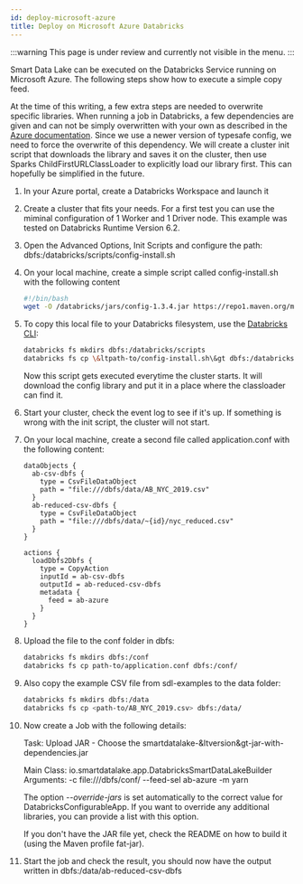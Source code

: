 ```yaml
---
id: deploy-microsoft-azure
title: Deploy on Microsoft Azure Databricks
---
```


:::warning
This page is under review and currently not visible in the menu.
:::


Smart Data Lake can be executed on the Databricks Service running on Microsoft Azure.
The following steps show how to execute a simple copy feed.

At the time of this writing, a few extra steps are needed to overwrite specific libraries.
When running a job in Databricks, a few dependencies are given and can not be simply overwritten with your own as described in the
[Azure documentation](https://docs.microsoft.com/en-us/azure/databricks/jobs#library-dependencies).
Since we use a newer version of typesafe config, we need to force the overwrite of this dependency.
We will create a cluster init script that downloads the library and saves it on the cluster, then use Sparks ChildFirstURLClassLoader to explicitly load our library first.
This can hopefully be simplified in the future.

1. In your Azure portal, create a Databricks Workspace and launch it
2. Create a cluster that fits your needs. For a first test you can use the miminal configuration of 1 Worker and 1 Driver node.
    This example was tested on Databricks Runtime Version 6.2.
3. Open the Advanced Options, Init Scripts and configure the path:
    dbfs:/databricks/scripts/config-install.sh
4. On your local machine, create a simple script called config-install.sh with the following content
    ```bash
    #!/bin/bash
    wget -O /databricks/jars/config-1.3.4.jar https://repo1.maven.org/maven2/com/typesafe/config/1.3.4/config-1.3.4.jar
    ```
5. To copy this local file to your Databricks filesystem, use the [Databricks CLI](https://docs.databricks.com/dev-tools/cli/index.html):
    ```bash
    databricks fs mkdirs dbfs:/databricks/scripts
    databricks fs cp \&ltpath-to/config-install.sh\&gt dbfs:/databricks/scripts/
    ```
    Now this script gets executed everytime the cluster starts.
    It will download the config library and put it in a place where the classloader can find it.
6. Start your cluster, check the event log to see if it's up.
    If something is wrong with the init script, the cluster will not start.
7. On your local machine, create a second file called application.conf with the following content:
    ```hocon   
    dataObjects {
      ab-csv-dbfs {
        type = CsvFileDataObject
        path = "file:///dbfs/data/AB_NYC_2019.csv"
      }
      ab-reduced-csv-dbfs {
        type = CsvFileDataObject
        path = "file:///dbfs/data/~{id}/nyc_reduced.csv"
      }
    }
    
    actions {
      loadDbfs2Dbfs {
        type = CopyAction
        inputId = ab-csv-dbfs
        outputId = ab-reduced-csv-dbfs
        metadata {
          feed = ab-azure
        }
      }
    }
    ```
8. Upload the file to the conf folder in dbfs:
    ```bash
    databricks fs mkdirs dbfs:/conf
    databricks fs cp path-to/application.conf dbfs:/conf/
    ```
9. Also copy the example CSV file from sdl-examples to the data folder:
    ```bash
    databricks fs mkdirs dbfs:/data
    databricks fs cp <path-to/AB_NYC_2019.csv> dbfs:/data/
    ```
10. Now create a Job with the following details:

     Task: Upload JAR - Choose the smartdatalake-&ltversion&gt-jar-with-dependencies.jar

     Main Class: io.smartdatalake.app.DatabricksSmartDataLakeBuilder
     Arguments: -c file:///dbfs/conf/ --feed-sel ab-azure -m yarn

     The option *--override-jars* is set automatically to the correct value for DatabricksConfigurableApp.
     If you want to override any additional libraries, you can provide a list with this option.

     If you don't have the JAR file yet, check the README on how to build it (using the Maven profile fat-jar).
12. Start the job and check the result, you should now have the output written in dbfs:/data/ab-reduced-csv-dbfs
